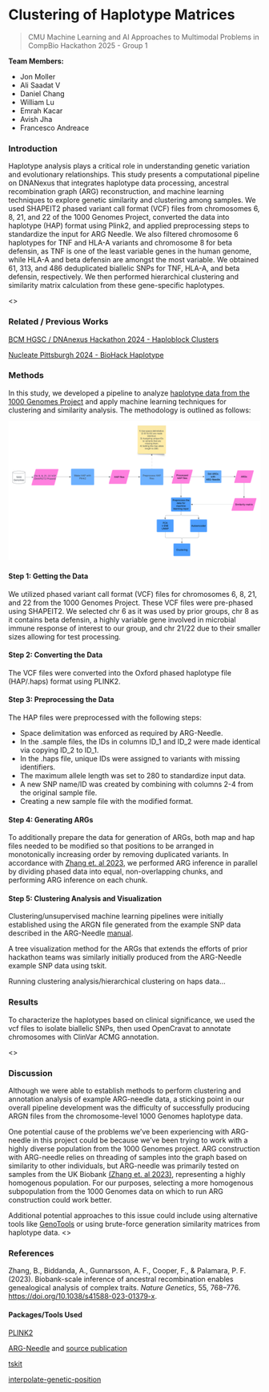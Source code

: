 # Clustering of Haplotype Matrices

> CMU Machine Learning and AI Approaches to Multimodal Problems in CompBio Hackathon 2025 - Group 1

**Team Members:** 

- Jon Moller
- Ali Saadat V
- Daniel Chang
- William Lu
- Emrah Kacar
- Avish Jha
- Francesco Andreace

### Introduction

Haplotype analysis plays a critical role in understanding genetic variation and evolutionary relationships. This study presents a computational pipeline on DNANexus that integrates haplotype data processing, ancestral recombination graph (ARG) reconstruction, and machine learning techniques to explore genetic similarity and clustering among samples. We used SHAPEIT2 phased variant call format (VCF) files from chromosomes 6, 8, 21, and 22 of the 1000 Genomes Project, converted the data into haplotype (HAP) format using Plink2, and applied preprocessing steps to standardize the input for ARG Needle. We also filtered chromosome 6 haplotypes for TNF and HLA-A variants and chromosome 8 for beta defensin, as TNF is one of the least variable genes in the human genome, while HLA-A and beta defensin are amongst the most variable. We obtained 61, 313, and 486 deduplicated biallelic SNPs for TNF, HLA-A, and beta defensin, respectively. We then performed hierarchical clustering and similarity matrix calculation from these gene-specific haplotypes.

<<TBD>>

### Related / Previous Works

[BCM HGSC / DNAnexus Hackathon 2024 - Haploblock Clusters](https://github.com/collaborativebioinformatics/Haploblock_Clusters)


[Nucleate Pittsburgh 2024 - BioHack Haplotype](https://github.com/ShijieTang/BioHack_Haplotype)

### Methods

In this study, we developed a pipeline to analyze [haplotype data from the 1000 Genomes Project](https://ftp.1000genomes.ebi.ac.uk/vol1/ftp/release/20130502/) and apply machine learning techniques for clustering and similarity analysis. The methodology is outlined as follows:

![image](flowchart.png)

#### Step 1: Getting the Data

We utilized phased variant call format (VCF) files for chromosomes 6, 8, 21, and 22 from the 1000 Genomes Project. These VCF files were pre-phased using SHAPEIT2. We selected chr 6 as it was used by prior groups, chr 8 as it contains beta defensin, a highly variable gene involved in microbial immune response of interest to our group, and chr 21/22 due to their smaller sizes allowing for test processing.

#### Step 2: Converting the Data

The VCF files were converted into the Oxford phased haplotype file (HAP/.haps) format using PLINK2. 

#### Step 3: Preprocessing the Data

The HAP files were preprocessed with the following steps:

- Space delimitation was enforced as required by ARG-Needle.
- In the .sample files, the IDs in columns ID_1 and ID_2 were made identical via copying ID_2 to ID_1.
- In the .haps file, unique IDs were assigned to variants with missing identifiers.
- The maximum allele length was set to 280 to standardize input data.
- A new SNP name/ID was created by combining with columns 2-4 from the original sample file.
- Creating a new sample file with the modified format.

#### Step 4: Generating ARGs

To additionally prepare the data for generation of ARGs, both map and hap files needed to be modified so that positions to be arranged in monotonically increasing order by removing duplicated variants. In accordance with [Zhang et. al 2023](https://www.nature.com/articles/s41588-023-01379-x), we performed ARG inference in parallel by dividing phased data into equal, non-overlapping chunks, and performing ARG inference on each chunk.

#### Step 5: Clustering Analysis and Visualization

Clustering/unsupervised machine learning pipelines were initially established using the ARGN file generated from the example SNP data described in the ARG-Needle [manual](https://palamaralab.github.io/software/argneedle/manual/#quickstart).

A tree visualization method for the ARGs that extends the efforts of prior hackathon teams was similarly initially produced from the ARG-Needle example SNP data using tskit.

Running clustering analysis/hierarchical clustering on haps data...

### Results

To characterize the haplotypes based on clinical significance, we used the vcf files to isolate biallelic SNPs, then used OpenCravat to annotate chromosomes with ClinVar ACMG annotation.

<<TBD>>

### Discussion

Although we were able to establish methods to perform clustering and annotation analysis of example ARG-needle data, a sticking point in our overall pipeline development was the difficulty of successfully producing ARGN files from the chromosome-level 1000 Genomes haplotype data.

One potential cause of the problems we’ve been experiencing with ARG-needle in this project could be because we’ve been trying to work with a highly diverse population from the 1000 Genomes project. ARG construction with ARG-needle relies on threading of samples into the graph based on similarity to other individuals, but ARG-needle was primarily tested on samples from the UK Biobank [(Zhang et. al 2023)](https://www.nature.com/articles/s41588-023-01379-x), representing a highly homogenous population. For our purposes, selecting a more homogenous subpopulation from the 1000 Genomes data on which to run ARG construction could work better.

Additional potential approaches to this issue could include using alternative tools like [GenoTools](https://github.com/dvitale199/GenoTools) or using brute-force generation similarity matrices from haplotype data.
<<TBD>>

### References

Zhang, B., Biddanda, A., Gunnarsson, A. F., Cooper, F., & Palamara, P. F. (2023). Biobank-scale inference of ancestral recombination enables genealogical analysis of complex traits. *Nature Genetics*, 55, 768–776. https://doi.org/10.1038/s41588-023-01379-x.

#### Packages/Tools Used

[PLINK2](https://www.cog-genomics.org/plink/2.0/)

[ARG-Needle](https://palamaralab.github.io/software/argneedle/) and [source publication](https://www.nature.com/articles/s41588-023-01379-x)

[tskit](https://tskit.dev/tskit/docs/stable/introduction.html)

[interpolate-genetic-position](https://github.com/lightning-auriga/interpolate-genetic-position)
